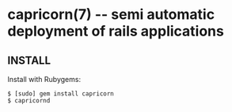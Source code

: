 capricorn(7) -- semi automatic deployment of rails applications
===============================================================

## INSTALL

Install with Rubygems:

    $ [sudo] gem install capricorn
    $ capricornd